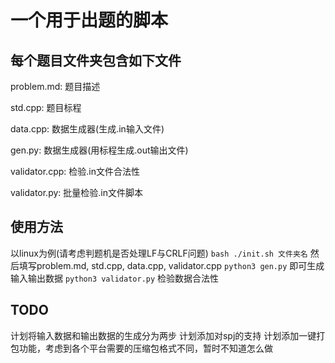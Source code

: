 # 一个用于出题的脚本

## 每个题目文件夹包含如下文件
problem.md: 题目描述

std.cpp: 题目标程

data.cpp: 数据生成器(生成.in输入文件)

gen.py:  数据生成器(用标程生成.out输出文件)

validator.cpp: 检验.in文件合法性

validator.py: 批量检验.in文件脚本

## 使用方法
以linux为例(请考虑判题机是否处理LF与CRLF问题)
```bash ./init.sh 文件夹名```
然后填写problem.md, std.cpp, data.cpp, validator.cpp
```python3 gen.py``` 即可生成输入输出数据
```python3 validator.py``` 检验数据合法性

## TODO
计划将输入数据和输出数据的生成分为两步
计划添加对spj的支持
计划添加一键打包功能，考虑到各个平台需要的压缩包格式不同，暂时不知道怎么做